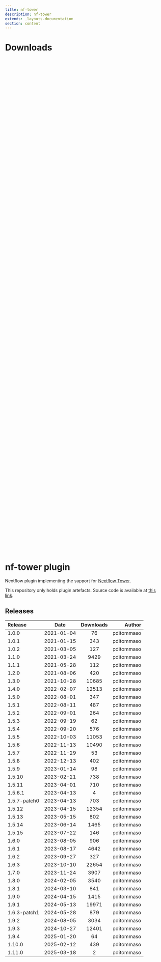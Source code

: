 ```yaml
---
title: nf-tower
description: nf-tower
extends: _layouts.documentation
section: content
---
```


# Downloads

<div style="position: relative; height:40vh; width:80vw">
    <canvas id="releases"></canvas>
</div>
<script type="module" src="nf-plugins-stats/docs/nf-tower/nf-tower.js"></script>

# nf-tower plugin

Nextflow plugin implementing the support for [Nextflow Tower](https://tower.nf/). 

This repository only holds plugin artefacts. Source code is available at [this link](https://github.com/nextflow-io/nextflow/tree/master/plugins/nf-tower). 


## Releases

| Release                               |                       Date                       |                   Downloads                    |                           Author |
| :------------ |:------------------------------------------------:|:----------------------------------------------:|---------------------------------:|
 |  1.0.0                                               | 2021-01-04                                          | 76                                                 | pditommaso                                         |
 |  1.0.1                                               | 2021-01-15                                          | 343                                                | pditommaso                                         |
 |  1.0.2                                               | 2021-03-05                                          | 127                                                | pditommaso                                         |
 |  1.1.0                                               | 2021-03-24                                          | 9429                                               | pditommaso                                         |
 |  1.1.1                                               | 2021-05-28                                          | 112                                                | pditommaso                                         |
 |  1.2.0                                               | 2021-08-06                                          | 420                                                | pditommaso                                         |
 |  1.3.0                                               | 2021-10-28                                          | 10685                                              | pditommaso                                         |
 |  1.4.0                                               | 2022-02-07                                          | 12513                                              | pditommaso                                         |
 |  1.5.0                                               | 2022-08-01                                          | 347                                                | pditommaso                                         |
 |  1.5.1                                               | 2022-08-11                                          | 487                                                | pditommaso                                         |
 |  1.5.2                                               | 2022-09-01                                          | 264                                                | pditommaso                                         |
 |  1.5.3                                               | 2022-09-19                                          | 62                                                 | pditommaso                                         |
 |  1.5.4                                               | 2022-09-20                                          | 576                                                | pditommaso                                         |
 |  1.5.5                                               | 2022-10-03                                          | 11053                                              | pditommaso                                         |
 |  1.5.6                                               | 2022-11-13                                          | 10490                                              | pditommaso                                         |
 |  1.5.7                                               | 2022-11-29                                          | 53                                                 | pditommaso                                         |
 |  1.5.8                                               | 2022-12-13                                          | 402                                                | pditommaso                                         |
 |  1.5.9                                               | 2023-01-14                                          | 98                                                 | pditommaso                                         |
 |  1.5.10                                              | 2023-02-21                                          | 738                                                | pditommaso                                         |
 |  1.5.11                                              | 2023-04-01                                          | 710                                                | pditommaso                                         |
 |  1.5.6.1                                             | 2023-04-13                                          | 4                                                  | pditommaso                                         |
 |  1.5.7-patch0                                        | 2023-04-13                                          | 703                                                | pditommaso                                         |
 |  1.5.12                                              | 2023-04-15                                          | 12354                                              | pditommaso                                         |
 |  1.5.13                                              | 2023-05-15                                          | 802                                                | pditommaso                                         |
 |  1.5.14                                              | 2023-06-14                                          | 1465                                               | pditommaso                                         |
 |  1.5.15                                              | 2023-07-22                                          | 146                                                | pditommaso                                         |
 |  1.6.0                                               | 2023-08-05                                          | 906                                                | pditommaso                                         |
 |  1.6.1                                               | 2023-08-17                                          | 4642                                               | pditommaso                                         |
 |  1.6.2                                               | 2023-09-27                                          | 327                                                | pditommaso                                         |
 |  1.6.3                                               | 2023-10-10                                          | 22654                                              | pditommaso                                         |
 |  1.7.0                                               | 2023-11-24                                          | 3907                                               | pditommaso                                         |
 |  1.8.0                                               | 2024-02-05                                          | 3540                                               | pditommaso                                         |
 |  1.8.1                                               | 2024-03-10                                          | 841                                                | pditommaso                                         |
 |  1.9.0                                               | 2024-04-15                                          | 1415                                               | pditommaso                                         |
 |  1.9.1                                               | 2024-05-13                                          | 19971                                              | pditommaso                                         |
 |  1.6.3-patch1                                        | 2024-05-28                                          | 879                                                | pditommaso                                         |
 |  1.9.2                                               | 2024-08-05                                          | 3034                                               | pditommaso                                         |
 |  1.9.3                                               | 2024-10-27                                          | 12401                                              | pditommaso                                         |
 |  1.9.4                                               | 2025-01-20                                          | 64                                                 | pditommaso                                         |
 |  1.10.0                                              | 2025-02-12                                          | 439                                                | pditommaso                                         |
 |  1.11.0                                              | 2025-03-18                                          | 2                                                  | pditommaso                                         |
